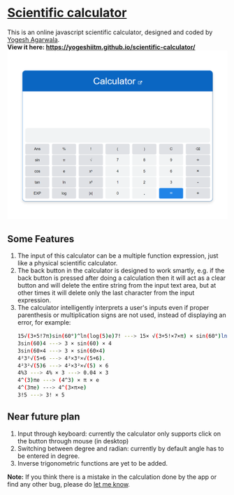 # [Scientific calculator](https://yogeshiitm.github.io/scientific-calculator/)
This is an online javascript scientific calculator, designed and coded by [Yogesh Agarwala](http://yogeshiitm.github.io/).\
**View it here: https://yogeshiitm.github.io/scientific-calculator/**
![Scientific calculator](images/calculator.png)

## Some Features
1. The input of this calculator can be a multiple function expression, just like a physical scientific calculator.  
2. The back button in the calculator is designed to work smartly, e.g. if the back button is pressed after doing a calculation then it will act as a clear button and will delete the entire string from the input text area, but at other times it will delete only the last character from the input expression. 
3. The calculator intelligently interprets a user's inputs even if proper parenthesis or multiplication signs are not used, instead of displaying an error, for example:
    ```sh
    15√(3+5!7π)sin(60°)^ln(log(5)e)7! ---> 15× √(3+5!×7×π) × sin(60°)ln(log(5)×e) × 7!
    3sin(60)4 ---> 3 × sin(60) × 4
    3sin(60×4 ---> 3 × sin(60×4)
    4²3²√(5+6 ---> 4²×3²×√(5+6).
    4²3²√(5)6 ---> 4²×3²×√(5) × 6
    4%3 ---> 4% × 3 ---> 0.04 × 3
    4^(3)πe ---> (4^3) × π × e
    4^(3πe) ---> 4^(3×π×e)
    3!5 ---> 3! × 5
    ```
    

## Near future plan
1. Input through keyboard: currently the calculator only supports click on the button through mouse (in desktop)
2. Switching between degree and radian: currently by default angle has to be entered in degree.
3. Inverse trigonometric functions are yet to be added.

    
**Note:** 
If you think there is a mistake in the calculation done by the app or find any other bug, please do [let me know](https://yogeshiitm.github.io/about).
